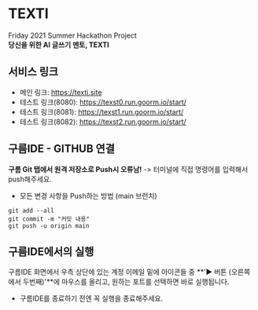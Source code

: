 TEXTI
=====
Friday 2021 Summer Hackathon Project    
**당신을 위한 AI 글쓰기 멘토, TEXTI**

서비스 링크
-----
+ 메인 링크: https://texti.site
+ 테스트 링크(8080): https://texst0.run.goorm.io/start/
+ 테스트 링크(8081): https://texst1.run.goorm.io/start/
+ 테스트 링크(8082): https://texst2.run.goorm.io/start/

구름IDE - GITHUB 연결
-----
**구름 Git 탭에서 원격 저장소로 Push시 오류남!** -> 터미널에 직접 명령어를 입력해서 push해주세요.
+ 모든 변경 사항을 Push하는 방법 (main 브런치)
```
git add --all
git commit -m "커밋 내용"
git push -u origin main
```

구름IDE에서의 실행
-----
구름IDE 화면에서 우측 상단에 있는 계정 이메일 밑에 아이콘들 중 **'▶ 버튼 (오른쪽에서 두번째)'**에 마우스를 올리고, 원하는 포트를 선택하면 바로 실행됩니다.
+ 구름IDE를 종료하기 전엔 꼭 실행을 종료해주세요.